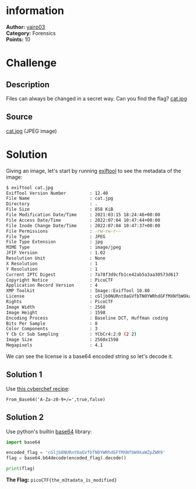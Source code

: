 # information

**Author:** [yairp03](https://github.com/yairp03)  
**Category:** Forensics  
**Points:** 10

# Challenge

## Description

Files can always be changed in a secret way. Can you find the flag? [cat.jpg](./cat.jpg)

## Source

[cat.jpg](./cat.jpg) (JPEG image)

# Solution

Giving an image, let's start by running [exiftool](https://linux.die.net/man/1/exiftool) to see the metadata of the image:

```sh
$ exiftool cat.jpg
ExifTool Version Number         : 12.40
File Name                       : cat.jpg
Directory                       : .
File Size                       : 858 KiB
File Modification Date/Time     : 2021:03:15 18:24:46+00:00
File Access Date/Time           : 2022:07:04 10:47:44+00:00
File Inode Change Date/Time     : 2022:07:04 10:47:37+00:00
File Permissions                : -rw-rw-r--
File Type                       : JPEG
File Type Extension             : jpg
MIME Type                       : image/jpeg
JFIF Version                    : 1.02
Resolution Unit                 : None
X Resolution                    : 1
Y Resolution                    : 1
Current IPTC Digest             : 7a78f3d9cfb1ce42ab5a3aa30573d617
Copyright Notice                : PicoCTF
Application Record Version      : 4
XMP Toolkit                     : Image::ExifTool 10.80
License                         : cGljb0NURnt0aGVfbTN0YWRhdGFfMXNfbW9kaWZpZWR9
Rights                          : PicoCTF
Image Width                     : 2560
Image Height                    : 1598
Encoding Process                : Baseline DCT, Huffman coding
Bits Per Sample                 : 8
Color Components                : 3
Y Cb Cr Sub Sampling            : YCbCr4:2:0 (2 2)
Image Size                      : 2560x1598
Megapixels                      : 4.1
```

We can see the license is a base64 encoded string so let's decode it.

## Solution 1

Use [this cyberchef recipe](<https://gchq.github.io/CyberChef/#recipe=From_Base64('A-Za-z0-9%2B/%3D',true,false)>):

```
From_Base64('A-Za-z0-9+/=',true,false)
```

## Solution 2

Use python's builtin [base64](https://docs.python.org/3/library/base64.html) library:

```py
import base64

encoded_flag = 'cGljb0NURnt0aGVfbTN0YWRhdGFfMXNfbW9kaWZpZWR9'
flag = base64.b64decode(encoded_flag).decode()

print(flag)
```

**The Flag:** `picoCTF{the_m3tadata_1s_modified}`
